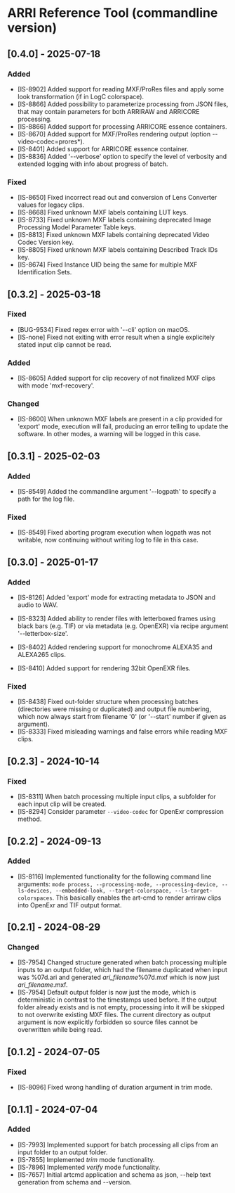 # ARRI Reference Tool (commandline version)

## [0.4.0] - 2025-07-18

### Added

- [IS-8902] Added support for reading MXF/ProRes files and apply some look transformation (if in LogC colorspace).
- [IS-8866] Added possibility to parameterize processing from JSON files, that may contain parameters for both ARRIRAW and ARRICORE processing.
- [IS-8866] Added support for processing ARRICORE essence containers.
- [IS-8670] Added support for MXF/ProRes rendering output (option --video-codec=prores*). 
- [IS-8401] Added support for ARRICORE essence container.
- [IS-8836] Added '--verbose' option to specify the level of verbosity and extended logging with info about progress of batch.

### Fixed

- [IS-8650] Fixed incorrect read out and conversion of Lens Converter values for legacy clips.
- [IS-8668] Fixed unknown MXF labels containing LUT keys.
- [IS-8733] Fixed unknown MXF labels containing deprecated Image Processing Model Parameter Table keys.
- [IS-8813] Fixed unknown MXF labels containing deprecated Video Codec Version key.
- [IS-8805] Fixed unknown MXF labels containing Described Track IDs key.
- [IS-8674] Fixed Instance UID being the same for multiple MXF Identification Sets.

## [0.3.2] - 2025-03-18

### Fixed

- [BUG-9534] Fixed regex error with '--cli' option on macOS.
- [IS-none] Fixed not exiting with error result when a single explicitely stated input clip cannot be read.

### Added

- [IS-8605] Added support for clip recovery of not finalized MXF clips with mode 'mxf-recovery'.

### Changed

- [IS-8600] When unknown MXF labels are present in a clip provided for 'export' mode, execution will fail,
  producing an error telling to update the software. In other modes, a warning will be logged in this case.

## [0.3.1] - 2025-02-03

### Added

- [IS-8549] Added the commandline argument '--logpath' to specify a path for the log file.

### Fixed

- [IS-8549] Fixed aborting program execution when logpath was not writable, now continuing without writing log to file in this case.


## [0.3.0] - 2025-01-17

### Added


- [IS-8126] Added 'export' mode for extracting metadata to JSON and audio to WAV.

- [IS-8323] Added ability to render files with letterboxed frames using black bars (e.g. TIF) or via metadata (e.g.
  OpenEXR) via recipe argument '--letterbox-size'.
- [IS-8402] Added rendering support for monochrome ALEXA35 and ALEXA265 clips.
- [IS-8410] Added support for rendering 32bit OpenEXR files.

### Fixed

- [IS-8438] Fixed out-folder structure when processing batches (directories were missing or duplicated) and output file
            numbering, which now always start from filename '0' (or '--start' number if given as argument).
- [IS-8333] Fixed misleading warnings and false errors while reading MXF clips.


## [0.2.3] - 2024-10-14

### Fixed


- [IS-8311] When batch processing multiple input clips, a subfolder for each input clip will be created.
- [IS-8294] Consider parameter `--video-codec` for OpenExr compression method.


## [0.2.2] - 2024-09-13

### Added

- [IS-8116] Implemented functionality for the following command line arguments:
  `mode process, --processing-mode, --processing-device, --ls-devices, --embedded-look, --target-colorspace, --ls-target-colorspaces`.
  This basically enables the art-cmd to render arriraw clips into OpenExr and TIF output format.


## [0.2.1] - 2024-08-29

### Changed

- [IS-7954] Changed structure generated when batch processing multiple inputs to an output folder, which had the filename
  duplicated when input was %07d.ari and generated *ari_filename*%07d.mxf which is now just *ari_filename*.mxf.
- [IS-7954] Default output folder is now just the mode, which is deterministic in contrast to the timestamps used before.
  If the output folder already exists and is not empty, processing into it will be skipped to not overwrite existing MXF files.
  The current directory as output argument is now explicitly forbidden so source files cannot
  be overwritten while being read.


## [0.1.2] - 2024-07-05

### Fixed

- [IS-8096] Fixed wrong handling of duration argument in trim mode.


## [0.1.1] - 2024-07-04

### Added

- [IS-7993] Implemented support for batch processing all clips from an input folder to an output folder.
- [IS-7855] Implemented *trim* mode functionality.
- [IS-7896] Implemented *verify* mode functionality.
- [IS-7657] Initial artcmd application and schema as json, --help text generation from schema and --version.